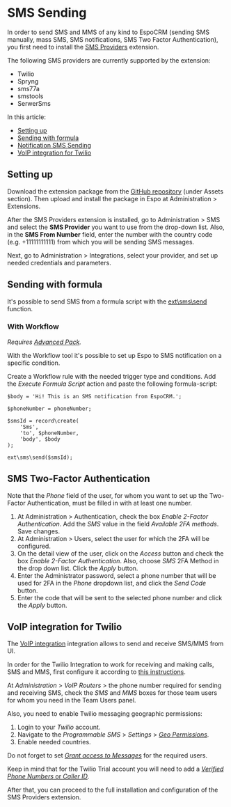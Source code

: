 # SMS Sending

In order to send SMS and MMS of any kind to EspoCRM (sending SMS manually, mass SMS, SMS notifications, SMS Two Factor Authentication), you first need to install the [SMS Providers](https://github.com/espocrm/ext-sms-providers/) extension.

The following SMS providers are currently supported by the extension:

- Twilio
- Spryng
- sms77a
- smstools
- SerwerSms 


In this article:

* [Setting up](#setting-up)
* [Sending with formula](#mass-sms-sending)
* [Notification SMS Sending](#notification-sms-sending)
* [VoIP integration for Twilio](#voip-integration-for-twilio)

## Setting up

Download the extension package from the [GitHub repository](https://github.com/espocrm/ext-sms-providers/releases) (under Assets section). Then upload and install the package in Espo at Administration > Extensions.

After the SMS Providers extension is installed, go to Administration > SMS and select the **SMS Provider** you want to use from the drop-down list. Also, in the **SMS From Number** field, enter the number with the country code (e.g. +11111111111) from which you will be sending SMS messages.

Next, go to Administration > Integrations, select your provider, and set up needed credentials and parameters.

## Sending with formula

It's possible to send SMS from a formula script with the [ext\sms\send](formula.md#extsmssend) function.

### With Workflow

*Requires [Advanced Pack](https://www.espocrm.com/extensions/advanced-pack/).*

With the Workflow tool it's possible to set up Espo to SMS notification on a specific condition.

Create a Workflow rule with the needed trigger type and conditions. Add the *Execute Formula Script* action and paste the following formula-script:

```
$body = 'Hi! This is an SMS notification from EspoCRM.';

$phoneNumber = phoneNumber;

$smsId = record\create(
    'Sms',
    'to', $phoneNumber,
    'body', $body
);

ext\sms\send($smsId);
```

## SMS Two-Factor Authentication

Note that the *Phone* field of the user, for whom you want to set up the Two-Factor Authentication, must be filled in with at least one number.

1. At Administration > Authentication, check the box *Enable 2-Factor Authentication*. Add the *SMS* value in the field *Available 2FA methods*. Save changes. 
2. At Administration > Users, select the user for which the 2FA will be configured.
3. On the detail view of the user, click on the *Access* button and check the box *Enable 2-Factor Authentication*. Also, choose *SMS* 2FA Method in the drop down list. Click the *Apply* button.
4. Enter the Administrator password, select a phone number that will be used for 2FA in the *Phone* dropdown list, and click the *Send Code* button.
5. Enter the code that will be sent to the selected phone number and click the *Apply* button.


## VoIP integration for Twilio

The [VoIP integration](https://www.espocrm.com/extensions/voip-integration/) integration allows to send and receive SMS/MMS from UI.

In order for the Twilio Integration to work for receiving and making calls, SMS and MMS, first configure it according to [this instructions](https://docs.espocrm.com/extensions/voip-integration/twilio-integration-setup/). 

At *Administration* > *VoIP Routers* > the phone number required for sending and receiving SMS, check the *SMS* and *MMS* boxes for those team users for whom you need in the Team Users panel.

Also, you need to enable Twilio messaging geographic permissions: 

1. Login to your *Twilio* account. 
2. Navigate to the *Programmable SMS* > *Settings* > *[Geo Permissions](https://www.twilio.com/console/sms/settings/geo-permissions)*. 
3. Enable needed countries.

Do not forget to set *[Grant access to Messages](https://docs.espocrm.com/extensions/voip-integration/customization/#grant-access-to-messages)* for the required users.

Keep in mind that for the Twilio Trial account you will need to add a [*Verified Phone Numbers* or *Caller ID*](https://support.twilio.com/hc/en-us/articles/223180048-Adding-a-Verified-Phone-Number-or-Caller-ID-with-Twilio).

After that, you can proceed to the full installation and configuration of the SMS Providers extension.
